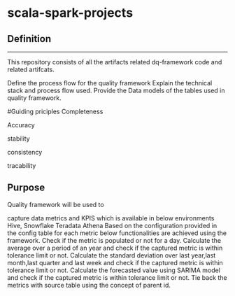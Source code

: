 # scala-spark-projects

## Definition
---------------
This repository consists of all the artifacts related dq-framework code and related artifcats.

Define the process flow for the quality framework
Explain the technical stack and process flow   used.
Provide the Data models of the tables used in quality framework.

#Guiding priciples
Completeness

Accuracy

stability

consistency

tracability
## Purpose
Quality framework will be used to

capture data metrics and KPIS which is available in below environments
Hive,
Snowflake
Teradata
Athena
Based on the configuration provided in the config table for each metric below functionalities are achieved using the framework. 
Check if the metric is populated or not for a day. 
Calculate the average over a period of an year and check if the captured metric is within tolerance limit or not.
Calculate the standard deviation  over last year,last month,last quarter and last week  and check if the captured metric is within tolerance limit or not.
Calculate the forecasted value using SARIMA model and  check if the captured metric is within tolerance limit or not.
Tie back the metrics with source table using the concept of parent id.
